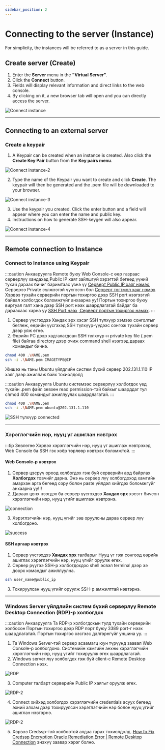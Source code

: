 ```yaml
---
sidebar_position: 2
---
```


# Connecting to the server (Instance)

For simplicity, the instances will be referred to as a server in this guide.</li>

## Create server (Create)

<ol>
    <li>Enter the <b>Server</b> menu in the <b>"Virtual Server"</b>.</li>
    <li>Click the <b>Connect</b> button.</li>
    <li>Fields will display relevant information and direct links to the web console.</li>
    <li>By clicking on it, a new browser tab will open and you can directly access the server.</li>
</ol>

  ![Connect instance](./img/connect-to-instance/Connect-instance.png)

<hr></hr>

## Connecting to an external server

### Create a keypair

<ol>
    <li>A Keypair can be created when an instance is created. Also click the <b>Create Key Pair</b> button from the <b>Key pairs menu</b>.</li>
</ol>

  ![Connect instance-2](./img/connect-to-instance/Connect-instance-2.png)

<ol start='2'>
    <li>Type the name of the Keypair you want to create and click <b>Create</b>. The keypair will then be generated and the .pem file will be downloaded to your browser.</li>
</ol>

  ![Connect instance-3](./img/connect-to-instance/Connect-instance-3.png)

<ol start='3'>
    <li>Use the keypair you created. Click the enter button and a field will appear where you can enter the name and public key.</li>
    <li>Instructions on how to generate SSH-keygen will also appear.</li>
</ol>

  ![Connect instance-4](./img/connect-to-instance/Connect-instance-4.png)

<hr></hr>

## Remote connection to Instance

### Connect to Instance using Keypair

:::caution Анхааруулга
Remote буюу Web Console-с өөр газраас серверлүү хандахад Public IP хаяг зайлшгүй хэрэгтэй бөгөөд үүний тухай дараах бичиг баримтаас үзнэ үү <a href="./instance#ip-хаяг-удирдах-interface-manage">Серверт Public IP хаяг нэмэх</a>, Серверээ Private сүлжээтэй үүсгэсэн бол <a href="./instance#серверт-floating-ip-хаяг-холбох-associate-floating-ip">Серверт тогтмол хаяг нэмэх</a>. Хэрвээ тухайн серверийн портын тохиргоо дээр SSH port нээгээгүй байвал холбогдох боломжгүйг анхаарна уу! Портын тохиргоо буюу виртуал галт хана дээр SSH port нээх шаардлагатай байдаг ба дараахаас харна уу <a href="./security">SSH Port нээх, Серверт портын тохиргоо нэмэх</a>.
:::

<ol>
    <li>Сервер үүсгэхдээ Хандах эрх хэсэг SSH түлхүүр хэмээх сонголтыг бөглөж, өөрийн үүсгэхэд SSH түлхүүр-үүдээс сонгож тухайн сервер дээр уяж өгнө.</li>
    <li>Өөрийн РС дээр хадгалагдсан SSH түлхүүр-н private key file (.pem file) байгаа directory дээр очиж command shell нээгээд дараах командыг бичнэ.</li>
</ol>

```bash
chmod 400 .\NAME.pem
ssh -i .\NAME.pem IMAGETYPE@IP
```

Жишээ нь таны Ubuntu үйлдлийн систем бүхий сервер 202.131.1.110 IP хаяг дээр ажиллаж байх тохиолдолд

:::caution Анхааруулга
Ubuntu системээс серверлүү холбогдох үед тухайн .pem файл зөвхөн read permission-тэй байхыг шаарддаг тул chmod 400 командыг ажиллуулах шаардлагатай.
:::

```bash
chmod 400 .\NAME.pem
ssh -i .\NAME.pem ubuntu@202.131.1.110
```

  ![SSH түлхүүр connected](./img/connect-to-instance/keypair-connected.png)

<hr></hr>

### Хэрэглэгчийн нэр, нууц үг ашиглан нэвтрэх

:::tip Зөвлөгөө
Хэрвээ хэрэглэгчийн нэр, нууц үг ашиглаж нэвтрэхэд Web Console ба SSH гэх хоёр төрлөөр нэвтрэх боломжтой.
:::

#### Web Console-р нэвтрэх

<ol>
    <li>Сервер цэсрүү ороод холбогдох гэж буй серверийн ард байрлах <b>Холбогдох</b> товчийг дарна. Энэ нь сервер лүү холбогдоход хамгийн амархан арга бөгөөд copy болон paste үйлдэл хийгдэх боломжгүйг анхаарна уу!!!</li>
    <li>Дараах цонх нээгдэх ба сервер үүсгэхдээ <b>Хандах эрх</b> хэсэгт бичсэн хэрэглэгчийн нэр, нууц үгийг ашиглаж нэвтрэнэ.</li>
</ol>

  ![connection](./img/connect-to-instance/connection.png)

<ol start='3'>
    <li>Хэрэглэгчийн нэр, нууц үгийг зөв оруулсны дараа сервер лүү холбогдоно.</li>
</ol>

  ![success](./img/connect-to-instance/success.png)

#### SSH аргаар нэвтрэх
<ol>
    <li>Сервер үүсгэхдээ <b>Хандах эрх</b> талбарыг Нууц үг гэж сонгоод өөрийн ашиглах хэрэглэгчийн нэр, нууц үгийг оруулж өгөх.</li>
    <li>Сервер рүүгээ SSH-р холбогдохдоо shell эсвэл terminal дээр ээ доорх командыг ажиллуулна.</li>
</ol>

```bash
ssh user_name@public_ip
```
<ol start='3'>
    <li>Тохируулсан нууц үгийг оруулж SSH-р амжилттай нэвтэрнэ.</li>
</ol>

<hr></hr>

### Windows Server үйлдлийн систем бүхий серверлүү Remote Desktop Connection (RDP)-р холбогдох

:::caution Анхааруулга
Та RDP-р холбогдохын тулд тухайн серверийн холбосон Портын тохиргоо дээр RDP порт буюу 3389 port-г нээх шаардлагатай. Портын тохиргоо хэсгээс дэлгэрнгүйг уншина уу.
:::

<ol>
    <li>Та Windows Server-тэй сервер асаамагц юун түрүүнд заавал Web Console-р холбогдоно. Системийн хамгийн анхны хэрэглэгчийн хэрэглэгчийн нэр, нууц үгийг тохируулж өгөх шаардлагатай.</li>
    <li>Windows server лүү холбогдох гэж буй client-с Remote Desktop Connection нээх.</li>
</ol>

  ![RDP](./img/connect-to-instance/Instance-windows-connection.png)

<ol start='3'>
    <li>Computer талбарт серверийн Public IP хаягыг оруулж өгөх.</li>
</ol>

  ![RDP-2](./img/connect-to-instance/Instance-windows-connection1.png)

<ol start='4'>
    <li>Connect хийхэд холбогдох хэрэглэгчийн credentials асуух бөгөөд эхний алхам дээр тохируулсан хэрэглэгчийн нэр болон нууц үгийг ашиглан нэвтэрнэ.</li>
</ol>

  ![RDP-2](./img/connect-to-instance/Instance-windows-connection2.png)

<ol start='5'>
    <li>Хэрвээ Credssp-тэй холбоотой алдаа гарах тохиолдолд. <a href="https://www.youtube.com/watch?v=Mp9vPS4Efto">How to Fix Credssp Encryption Oracle Remediation Error | Remote Desktop Connection</a> энэхүү заавар хэрэг болно.</li>
</ol>
